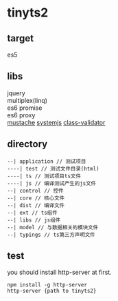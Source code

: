 # tinyts2
## target
es5

## libs
jquery  
multiplex(linq)  
es6 promise  
es6 proxy  
[mustache](https://github.com/janl/mustache.js)
[systemjs](https://github.com/systemjs/systemjs)
[class-validator](https://github.com/pleerock/class-validator)

## directory
```shell
--| application // 测试项目
----| test // 测试文件目录(html)
----| ts // 测试项目ts文件
----| js // 编译测试产生的js文件
--| control // 控件
--| core // 核心文件
--| dist // 编译文件
--| ext // ts组件
--| libs // js组件
--| model // 与数据相关的模块文件
--| typings // ts第三方声明文件
```

## test
you should install http-server at first.  

```shell
npm install -g http-server
http-server {path to tinyts2}
```
